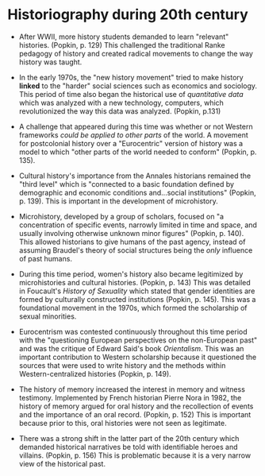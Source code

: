 # Historiography during 20th century 

* After WWII, more history students demanded to learn "relevant" histories. (Popkin, p. 129) This challenged the traditional Ranke pedagogy of history and created radical movements to change the way history was taught. 

* In the early 1970s, the "new history movement" tried to make history **linked** to the "harder" social sciences such as economics and sociology. This period of time also began the historical use of *quantitative data* which was analyzed with a new technology, computers, which revolutionized the way this data was analyzed. (Popkin, p.131)

* A challenge that appeared during this time was whether or not Western frameworks *could be applied to other parts* of the world. A movement for postcolonial history over a "Eurocentric" version of history was a model to which "other parts of the world needed to conform" (Popkin, p. 135). 

* Cultural history's importance from the Annales historians remained the "third level" which is "connected to a basic foundation defined by demographic and economic conditions and...social institutions" (Popkin, p. 139). This is important in the development of microhistory. 

* Microhistory, developed by a group of scholars, focused on "a concentration of specific events, narrowly limited in time and space, and usually involving otherwise unknown minor figures" (Popkin, p. 140). This allowed historians to give humans of the past agency, instead of assuming Braudel's theory of social structures being the *only* influence of past humans. 

* During this time period, women's history also became legitimized by microhistories and cultural histories. (Popkin, p. 143) This was detailed in Foucault's *History of Sexuality* which stated that gender identities are formed by culturally constructed institutions (Popkin, p. 145). This was a foundational movement in the 1970s, which formed the scholarship of sexual minorities. 

* Eurocentrism was contested continuously throughout this time period with the "questioning European perspectives on the non-European past" and was the critique of Edward Said's book *Orientalism*. This was an important contribution to Western scholarship because it questioned the sources that were used to write history and the methods within Western-centralized histories (Popkin, p. 149). 

* The history of memory increased the interest in memory and witness testimony. Implemented by French historian Pierre Nora in 1982, the history of memory argued for oral history and the recollection of events and the importance of an oral record. (Popkin, p. 152) This is important because prior to this, oral histories were not seen as legitimate. 

*  There was a strong shift in the latter part of the 20th century which demanded historical narratives be told with identifiable heroes and villains. (Popkin, p. 156) This is problematic because it is a very narrow view of the historical past. 